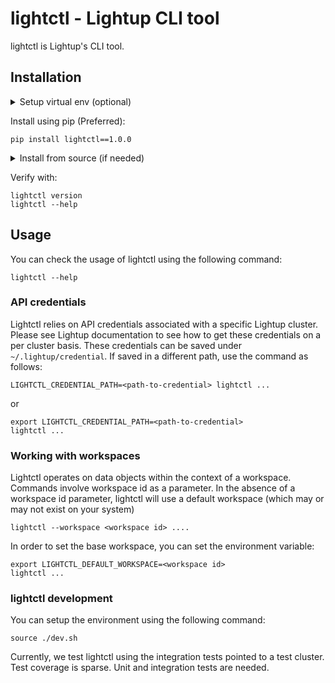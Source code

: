 # lightctl - Lightup CLI tool

lightctl is Lightup's CLI tool.

## Installation

<details>
  <summary>Setup virtual env (optional)</summary>

We prefer that lightctl is installed in a virtual environment to isolate from other dependencies on the system:

```
pip install virtualenv
python3 -m venv .lightctl
source .lightctl/bin/activate
```
</details>


Install using pip (Preferred):
```
pip install lightctl==1.0.0
```

<details>
  <summary>Install from source (if needed)</summary>

In the very rare case where you would like to install it from source - you can run the following commands:
```
python3 setup.py build
python3 setup.py install
```
</details>

Verify with:

```
lightctl version
lightctl --help
```

## Usage

You can check the usage of lightctl using the following command:

```lightctl --help```

### API credentials

Lightctl relies on API credentials associated with a specific Lightup cluster. Please see Lightup documentation to see how to get these credentials on a per cluster basis. These credentials can be saved under `~/.lightup/credential`. If saved in a different path, use the command as follows:

```LIGHTCTL_CREDENTIAL_PATH=<path-to-credential> lightctl ...```

or

```
export LIGHTCTL_CREDENTIAL_PATH=<path-to-credential>
lightctl ...
```

### Working with workspaces

Lightctl operates on data objects within the context of a workspace. Commands involve workspace id as a parameter. In the absence of a workspace id parameter, lightctl will use a default workspace (which may or may not exist on your system)

```
lightctl --workspace <workspace id> ....
```


In order to set the base workspace, you can set the environment variable:
```
export LIGHTCTL_DEFAULT_WORKSPACE=<workspace id>
lightctl ...
```

### lightctl development

You can setup the environment using the following command:

```
source ./dev.sh
```

Currently, we test lightctl using the integration tests pointed to a test cluster. Test coverage is sparse. Unit and integration tests are needed.
